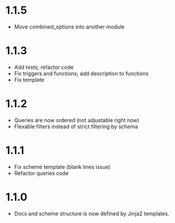 # 1.1.5
-    Move combined_options into another module

# 1.1.3

-    Add tests; refactor code
-    Fix triggers and functions; add description to functions
-    Fix template

# 1.1.2

-    Queries are now ordered (not adjustable right now)
-    Flexable filters instead of strict filtering by schema

# 1.1.1

-    Fix scheme template (blank lines issue)
-    Refactor queries code

# 1.1.0

-    Docs and scheme structure is now defined by Jinja2 templates.
